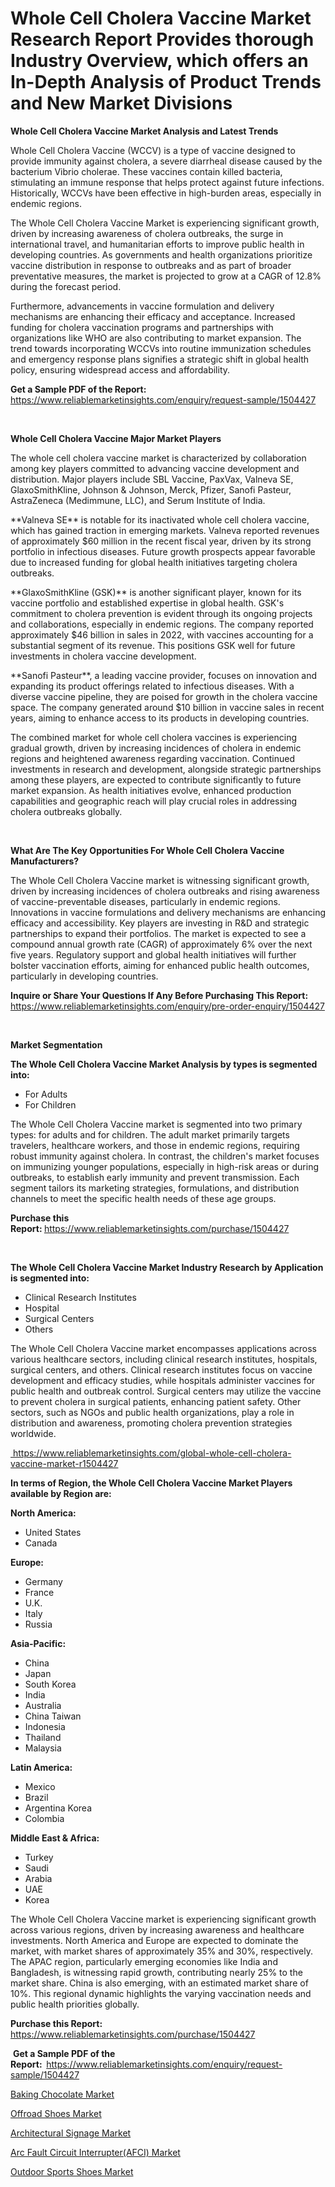 <p><h1>Whole Cell Cholera Vaccine Market Research Report Provides thorough Industry Overview, which offers an In-Depth Analysis of Product Trends and New Market Divisions</h1></p><p><strong>Whole Cell Cholera Vaccine Market Analysis and Latest Trends</strong></p>
<p><p>Whole Cell Cholera Vaccine (WCCV) is a type of vaccine designed to provide immunity against cholera, a severe diarrheal disease caused by the bacterium Vibrio cholerae. These vaccines contain killed bacteria, stimulating an immune response that helps protect against future infections. Historically, WCCVs have been effective in high-burden areas, especially in endemic regions.</p><p>The Whole Cell Cholera Vaccine Market is experiencing significant growth, driven by increasing awareness of cholera outbreaks, the surge in international travel, and humanitarian efforts to improve public health in developing countries. As governments and health organizations prioritize vaccine distribution in response to outbreaks and as part of broader preventative measures, the market is projected to grow at a CAGR of 12.8% during the forecast period. </p><p>Furthermore, advancements in vaccine formulation and delivery mechanisms are enhancing their efficacy and acceptance. Increased funding for cholera vaccination programs and partnerships with organizations like WHO are also contributing to market expansion. The trend towards incorporating WCCVs into routine immunization schedules and emergency response plans signifies a strategic shift in global health policy, ensuring widespread access and affordability.</p></p>
<p><strong>Get a Sample PDF of the Report:&nbsp;</strong> <a href="https://www.reliablemarketinsights.com/enquiry/request-sample/1504427?utm_campaign=1264&utm_medium=2&utm_source=Github&utm_content=ia&utm_term=03102024&utm_id=whole-cell-cholera-vaccine">https://www.reliablemarketinsights.com/enquiry/request-sample/1504427</a></p>
<p>&nbsp;</p>
<p><strong>Whole Cell Cholera Vaccine Major Market Players</strong></p>
<p><p>The whole cell cholera vaccine market is characterized by collaboration among key players committed to advancing vaccine development and distribution. Major players include SBL Vaccine, PaxVax, Valneva SE, GlaxoSmithKline, Johnson & Johnson, Merck, Pfizer, Sanofi Pasteur, AstraZeneca (Medimmune, LLC), and Serum Institute of India.</p><p>**Valneva SE** is notable for its inactivated whole cell cholera vaccine, which has gained traction in emerging markets. Valneva reported revenues of approximately $60 million in the recent fiscal year, driven by its strong portfolio in infectious diseases. Future growth prospects appear favorable due to increased funding for global health initiatives targeting cholera outbreaks.</p><p>**GlaxoSmithKline (GSK)** is another significant player, known for its vaccine portfolio and established expertise in global health. GSK's commitment to cholera prevention is evident through its ongoing projects and collaborations, especially in endemic regions. The company reported approximately $46 billion in sales in 2022, with vaccines accounting for a substantial segment of its revenue. This positions GSK well for future investments in cholera vaccine development.</p><p>**Sanofi Pasteur**, a leading vaccine provider, focuses on innovation and expanding its product offerings related to infectious diseases. With a diverse vaccine pipeline, they are poised for growth in the cholera vaccine space. The company generated around $10 billion in vaccine sales in recent years, aiming to enhance access to its products in developing countries.</p><p>The combined market for whole cell cholera vaccines is experiencing gradual growth, driven by increasing incidences of cholera in endemic regions and heightened awareness regarding vaccination. Continued investments in research and development, alongside strategic partnerships among these players, are expected to contribute significantly to future market expansion. As health initiatives evolve, enhanced production capabilities and geographic reach will play crucial roles in addressing cholera outbreaks globally.</p></p>
<p>&nbsp;</p>
<p><strong>What Are The Key Opportunities For Whole Cell Cholera Vaccine Manufacturers?</strong></p>
<p><p>The Whole Cell Cholera Vaccine market is witnessing significant growth, driven by increasing incidences of cholera outbreaks and rising awareness of vaccine-preventable diseases, particularly in endemic regions. Innovations in vaccine formulations and delivery mechanisms are enhancing efficacy and accessibility. Key players are investing in R&D and strategic partnerships to expand their portfolios. The market is expected to see a compound annual growth rate (CAGR) of approximately 6% over the next five years. Regulatory support and global health initiatives will further bolster vaccination efforts, aiming for enhanced public health outcomes, particularly in developing countries.</p></p>
<p><strong>Inquire or Share Your Questions If Any Before Purchasing This Report:</strong> <a href="https://www.reliablemarketinsights.com/enquiry/pre-order-enquiry/1504427?utm_campaign=1264&utm_medium=2&utm_source=Github&utm_content=ia&utm_term=03102024&utm_id=whole-cell-cholera-vaccine">https://www.reliablemarketinsights.com/enquiry/pre-order-enquiry/1504427</a></p>
<p>&nbsp;</p>
<p><strong>Market Segmentation</strong></p>
<p><strong>The Whole Cell Cholera Vaccine Market Analysis by types is segmented into:</strong></p>
<p><ul><li>For Adults</li><li>For Children</li></ul></p>
<p><p>The Whole Cell Cholera Vaccine market is segmented into two primary types: for adults and for children. The adult market primarily targets travelers, healthcare workers, and those in endemic regions, requiring robust immunity against cholera. In contrast, the children's market focuses on immunizing younger populations, especially in high-risk areas or during outbreaks, to establish early immunity and prevent transmission. Each segment tailors its marketing strategies, formulations, and distribution channels to meet the specific health needs of these age groups.</p></p>
<p><strong>Purchase this Report:&nbsp;</strong><a href="https://www.reliablemarketinsights.com/purchase/1504427?utm_campaign=1264&utm_medium=2&utm_source=Github&utm_content=ia&utm_term=03102024&utm_id=whole-cell-cholera-vaccine">https://www.reliablemarketinsights.com/purchase/1504427</a></p>
<p>&nbsp;</p>
<p><strong>The Whole Cell Cholera Vaccine Market Industry Research by Application is segmented into:</strong></p>
<p><ul><li>Clinical Research Institutes</li><li>Hospital</li><li>Surgical Centers</li><li>Others</li></ul></p>
<p><p>The Whole Cell Cholera Vaccine market encompasses applications across various healthcare sectors, including clinical research institutes, hospitals, surgical centers, and others. Clinical research institutes focus on vaccine development and efficacy studies, while hospitals administer vaccines for public health and outbreak control. Surgical centers may utilize the vaccine to prevent cholera in surgical patients, enhancing patient safety. Other sectors, such as NGOs and public health organizations, play a role in distribution and awareness, promoting cholera prevention strategies worldwide.</p></p>
<p><a href="https://www.reliablemarketinsights.com/global-whole-cell-cholera-vaccine-market-r1504427?utm_campaign=1264&utm_medium=2&utm_source=Github&utm_content=ia&utm_term=03102024&utm_id=whole-cell-cholera-vaccine">&nbsp;https://www.reliablemarketinsights.com/global-whole-cell-cholera-vaccine-market-r1504427</a></p>
<p><strong>In terms of Region, the Whole Cell Cholera Vaccine Market Players available by Region are:</strong></p>
<p>
    <p> <strong> North America: </strong>
        <ul>
            <li>United States</li>
            <li>Canada</li>
        </ul>
        </p> 
    <p> <strong> Europe: </strong>
        <ul>
            <li>Germany</li>
            <li>France</li>
            <li>U.K.</li>
            <li>Italy</li>
            <li>Russia</li>
        </ul>
        </p> 
    <p> <strong> Asia-Pacific: </strong>
        <ul>
            <li>China</li>
            <li>Japan</li>
            <li>South Korea</li>
            <li>India</li>
            <li>Australia</li>
            <li>China Taiwan</li>
            <li>Indonesia</li>
            <li>Thailand</li>
            <li>Malaysia</li>
        </ul>
        </p> 
    <p> <strong> Latin America: </strong>
        <ul>
            <li>Mexico</li>
            <li>Brazil</li>
            <li>Argentina Korea</li>
            <li>Colombia</li>
        </ul>
        </p> 
    <p> <strong> Middle East & Africa: </strong>
        <ul>
            <li>Turkey</li>
            <li>Saudi</li>
            <li>Arabia</li>
            <li>UAE</li>
            <li>Korea</li>
        </ul>
    </p>
    </p>
<p><p>The Whole Cell Cholera Vaccine market is experiencing significant growth across various regions, driven by increasing awareness and healthcare investments. North America and Europe are expected to dominate the market, with market shares of approximately 35% and 30%, respectively. The APAC region, particularly emerging economies like India and Bangladesh, is witnessing rapid growth, contributing nearly 25% to the market share. China is also emerging, with an estimated market share of 10%. This regional dynamic highlights the varying vaccination needs and public health priorities globally.</p></p>
<p><strong>Purchase this Report: </strong><a href="https://www.reliablemarketinsights.com/purchase/1504427?utm_campaign=1264&utm_medium=2&utm_source=Github&utm_content=ia&utm_term=03102024&utm_id=whole-cell-cholera-vaccine">https://www.reliablemarketinsights.com/purchase/1504427</a></p>
<p>&nbsp;<strong>Get a Sample PDF of the Report:&nbsp;&nbsp;</strong><a href="https://www.reliablemarketinsights.com/enquiry/request-sample/1504427?utm_campaign=1264&utm_medium=2&utm_source=Github&utm_content=ia&utm_term=03102024&utm_id=whole-cell-cholera-vaccine">https://www.reliablemarketinsights.com/enquiry/request-sample/1504427</a></p>
<p><strong></strong></p>
<p><p><a href="https://www.linkedin.com/pulse/what-factors-influence-baking-chocolate-market-coming-years-6mwwc?trackingId=Nc1KhIqETwSUWb51lIiz3A%3D%3D&utm_campaign=1264&utm_medium=2&utm_source=Github&utm_content=ia&utm_term=03102024&utm_id=whole-cell-cholera-vaccine">Baking Chocolate Market</a></p><p><a href="https://www.linkedin.com/pulse/offroad-shoes-market-research-report-exploring-size-revenue-4yb4c?trackingId=%2BK7KF%2F%2BBQ%2ByMvIiKGOMKvA%3D%3D&utm_campaign=1264&utm_medium=2&utm_source=Github&utm_content=ia&utm_term=03102024&utm_id=whole-cell-cholera-vaccine">Offroad Shoes Market</a></p><p><a href="https://issuu.com/reportprime-2/docs/architectural-signage-market-size-2_158e9364540045?utm_campaign=1264&utm_medium=2&utm_source=Github&utm_content=ia&utm_term=03102024&utm_id=whole-cell-cholera-vaccine">Architectural Signage Market</a></p><p><a href="https://issuu.com/reportprime-2/docs/arc-fault-circuit-interrupterafci-m_7fea82099be132?utm_campaign=1264&utm_medium=2&utm_source=Github&utm_content=ia&utm_term=03102024&utm_id=whole-cell-cholera-vaccine">Arc Fault Circuit Interrupter(AFCI) Market</a></p><p><a href="https://www.linkedin.com/pulse/what-growth-drivers-outdoor-sports-shoes-market-comprehensive-5kobc?trackingId=nnlSWUu3Qj2yLmudq4G31w%3D%3D&utm_campaign=1264&utm_medium=2&utm_source=Github&utm_content=ia&utm_term=03102024&utm_id=whole-cell-cholera-vaccine">Outdoor Sports Shoes Market</a></p></p>